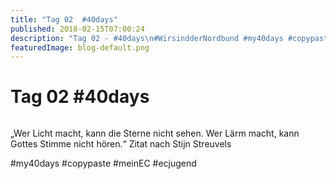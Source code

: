 ```yaml
---
title: "Tag 02  #40days"
published: 2018-02-15T07:00:24
description: "Tag 02 - #40days\n#WirsindderNordbund #my40days #copypaste #meinEC #ecjugend"
featuredImage: blog-default.png
---
```


# Tag 02  #40days

<img loading="lazy" src="old/40DAYS_02-15_UP-tag-02-1.jpg" alt>

&#8222;Wer Licht macht, kann die Sterne nicht sehen. Wer Lärm macht, kann Gottes Stimme nicht hören.&#8220; Zitat nach Stijn Streuvels

#my40days #copypaste #meinEC #ecjugend